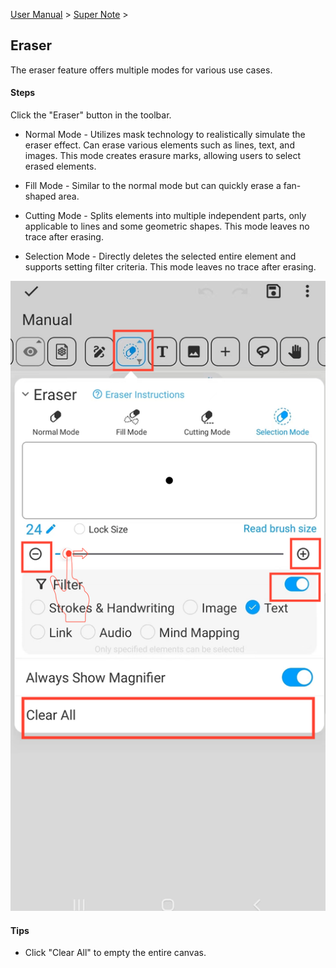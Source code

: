 [User Manual](/dragonnest/drawnote/manual/en) > [Super Note](/dragonnest/drawnote/manual/en/super_note) >

Eraser
---
The eraser feature offers multiple modes for various use cases.
#### Steps

Click the "Eraser" button in the toolbar.

- Normal Mode - Utilizes mask technology to realistically simulate the eraser effect. Can erase various elements such as lines, text, and images. This mode creates erasure marks, allowing users to select erased elements.


- Fill Mode - Similar to the normal mode but can quickly erase a fan-shaped area.


- Cutting Mode - Splits elements into multiple independent parts, only applicable to lines and some geometric shapes. This mode leaves no trace after erasing.


- Selection Mode - Directly deletes the selected entire element and supports setting filter criteria. This mode leaves no trace after erasing.

![](imgs/eraser.png)

#### Tips
- Click "Clear All" to empty the entire canvas.
